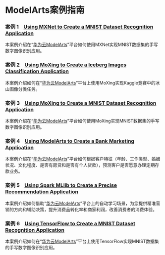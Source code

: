 # ModelArts案例指南

###  **案例 1**  &#160; &#160;[Using MXNet to Create a MNIST Dataset Recognition Application](https://github.com/huawei-clouds/modelarts-example/tree/master/Using%20MXNet%20to%20Create%20a%20MNIST%20Dataset%20Recognition%20Application)

本案例介绍在“[华为云ModelArts](https://console.huaweicloud.com/modelarts/?region=cn-north-1#/manage/dashboard)”平台如何使用MXNet实现MNIST数据集的手写数字图像识别应用。

###  **案例 2**  &#160; &#160;[Using MoXing to Create a Iceberg Images Classification Application](https://github.com/huawei-clouds/modelarts-example/tree/master/Using%20MoXing%20to%20Create%20a%20Iceberg%20Images%20Classification%20Application)


本案例介绍如何在“[华为云ModelArts](https://console.huaweicloud.com/modelarts/?region=cn-north-1#/manage/dashboard)”平台上使用MoXing实现Kaggle竞赛中的冰山图像分类任务。


###  **案例 3**  &#160; &#160;[Using MoXing to Create a MNIST Dataset Recognition Application](https://github.com/huawei-clouds/modelarts-example/tree/master/Using%20MoXing%20to%20Create%20a%20MNIST%20Dataset%20Recognition%20Application)

本案例介绍在“[华为云ModelArts](https://console.huaweicloud.com/modelarts/?region=cn-north-1#/manage/dashboard)”平台如何使用MoXing实现MNIST数据集的手写数字图像识别应用。

###  **案例 4**  &#160; &#160;[Using ModelArts to Create a Bank Marketing Application](https://github.com/huawei-clouds/modelarts-example/tree/master/Using%20ModelArts%20to%20Create%20a%20Bank%20Marketing%20Application)

本案例介绍在“[华为云ModelArts](https://console.huaweicloud.com/modelarts/?region=cn-north-1#/manage/dashboard)”平台如何根据客户特征（年龄、工作类型、婚姻状况、文化程度、是否有房贷和是否有个人贷款），预测客户是否愿意办理定期存款业务。

###  **案例 5**  &#160; &#160;[Using Spark MLlib to Create a Precise Recommendation Application](https://github.com/huawei-clouds/modelarts-example/tree/master/Using%20Spark%20MLlib%20to%20Create%20a%20Precise%20Recommendation%20Application)

本案例介绍如何借助“[华为云ModelArts](https://console.huaweicloud.com/modelarts/?region=cn-north-1#/manage/dashboard)”平台上的自动学习场景，为您提供精准营销的方向和辅助决策，提升消费品转化率和商家利润，改善消费者的消费体验。


###  **案例 6**  &#160; &#160;[Using TensorFlow to Create a MNIST Dataset Recognition Application](https://github.com/huawei-clouds/modelarts-example/tree/master/Using%20TensorFlow%20to%20Create%20a%20MNIST%20Dataset%20Recognition%20Application)

本案例介绍如何在“[华为云ModelArts](https://console.huaweicloud.com/modelarts/?region=cn-north-1#/manage/dashboard)”平台上使用TensorFlow实现MNIST数据集的手写数字图像识别应用。
